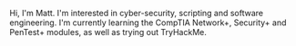 Hi, I'm Matt.
I'm interested in cyber-security, scripting and software engineering.
I'm currently learning the CompTIA Network+, Security+ and PenTest+ modules, as well as trying out TryHackMe.
